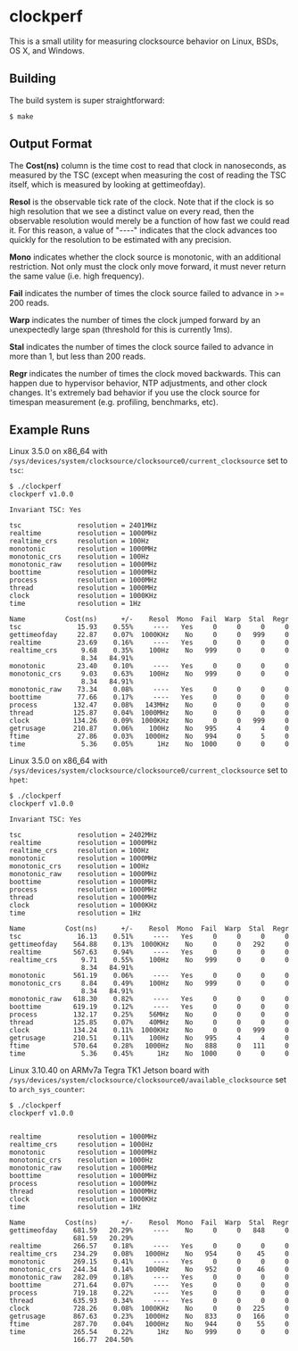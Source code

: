 clockperf
=======

This is a small utility for measuring clocksource behavior on Linux, BSDs, OS
X, and Windows.

Building
--------

The build system is super straightforward:

```
$ make
```

Output Format
--------------

The **Cost(ns)** column is the time cost to read that clock in nanoseconds, as
measured by the TSC (except when measuring the cost of reading the TSC itself,
which is measured by looking at gettimeofday).

**Resol** is the observable tick rate of the clock. Note that if the clock
is so high resolution that we see a distinct value on every read, then the
observable resolution would merely be a function of how fast we could read it.
For this reason, a value of "----" indicates that the clock advances too
quickly for the resolution to be estimated with any precision.

**Mono** indicates whether the clock source is monotonic, with an additional
restriction. Not only must the clock only move forward, it must never return
the same value (i.e. high frequency).

**Fail** indicates the number of times the clock source failed to advance in >=
200 reads.

**Warp** indicates the number of times the clock jumped forward by an
unexpectedly large span (threshold for this is currently 1ms).

**Stal** indicates the number of times the clock source failed to advance in
more than 1, but less than 200 reads.

**Regr** indicates the number of times the clock moved backwards. This can
happen due to hypervisor behavior, NTP adjustments, and other clock changes.
It's extremely bad behavior if you use the clock source for timespan
measurement (e.g. profiling, benchmarks, etc).


Example Runs
------------

Linux 3.5.0 on x86_64 with
`/sys/devices/system/clocksource/clocksource0/current_clocksource` set to
`tsc`:
```
$ ./clockperf
clockperf v1.0.0

Invariant TSC: Yes

tsc              resolution = 2401MHz
realtime         resolution = 1000MHz
realtime_crs     resolution = 100Hz
monotonic        resolution = 1000MHz
monotonic_crs    resolution = 100Hz
monotonic_raw    resolution = 1000MHz
boottime         resolution = 1000MHz
process          resolution = 1000MHz
thread           resolution = 1000MHz
clock            resolution = 1000KHz
time             resolution = 1Hz

Name          Cost(ns)      +/-    Resol  Mono  Fail  Warp  Stal  Regr
tsc              15.93    0.55%     ----   Yes     0     0     0     0
gettimeofday     22.87    0.07%  1000KHz    No     0     0   999     0
realtime         23.69    0.16%     ----   Yes     0     0     0     0
realtime_crs      9.68    0.35%    100Hz    No   999     0     0     0
                  8.34   84.91%
monotonic        23.40    0.10%     ----   Yes     0     0     0     0
monotonic_crs     9.03    0.63%    100Hz    No   999     0     0     0
                  8.34   84.91%
monotonic_raw    73.34    0.08%     ----   Yes     0     0     0     0
boottime         77.66    0.17%     ----   Yes     0     0     0     0
process         132.47    0.08%   143MHz    No     0     0     0     0
thread          125.87    0.04%  1000MHz    No     0     0     0     0
clock           134.26    0.09%  1000KHz    No     0     0   999     0
getrusage       210.87    0.06%    100Hz    No   995     4     4     0
ftime            27.86    0.03%   1000Hz    No   994     0     5     0
time              5.36    0.05%      1Hz    No  1000     0     0     0
```

Linux 3.5.0 on x86_64 with 
`/sys/devices/system/clocksource/clocksource0/current_clocksource` set to
`hpet`:
```
$ ./clockperf
clockperf v1.0.0

Invariant TSC: Yes

tsc              resolution = 2402MHz
realtime         resolution = 1000MHz
realtime_crs     resolution = 100Hz
monotonic        resolution = 1000MHz
monotonic_crs    resolution = 100Hz
monotonic_raw    resolution = 1000MHz
boottime         resolution = 1000MHz
process          resolution = 1000MHz
thread           resolution = 1000MHz
clock            resolution = 1000KHz
time             resolution = 1Hz

Name          Cost(ns)      +/-    Resol  Mono  Fail  Warp  Stal  Regr
tsc              16.13    0.51%     ----   Yes     0     0     0     0
gettimeofday    564.88    0.13%  1000KHz    No     0     0   292     0
realtime        567.63    0.94%     ----   Yes     0     0     0     0
realtime_crs      9.71    0.55%    100Hz    No   999     0     0     0
                  8.34   84.91%
monotonic       561.19    0.06%     ----   Yes     0     0     0     0
monotonic_crs     8.84    0.49%    100Hz    No   999     0     0     0
                  8.34   84.91%
monotonic_raw   618.30    0.82%     ----   Yes     0     0     0     0
boottime        619.19    0.12%     ----   Yes     0     0     0     0
process         132.17    0.25%    56MHz    No     0     0     0     0
thread          125.85    0.07%    40MHz    No     0     0     0     0
clock           134.24    0.11%  1000KHz    No     0     0   999     0
getrusage       210.51    0.11%    100Hz    No   995     4     4     0
ftime           570.64    0.28%   1000Hz    No   888     0   111     0
time              5.36    0.45%      1Hz    No  1000     0     0     0
```

Linux 3.10.40 on ARMv7a Tegra TK1 Jetson board with
`/sys/devices/system/clocksource/clocksource0/available_clocksource` set to
`arch_sys_counter`:
```
$ ./clockperf
clockperf v1.0.0


realtime         resolution = 1000MHz
realtime_crs     resolution = 1000Hz
monotonic        resolution = 1000MHz
monotonic_crs    resolution = 1000Hz
monotonic_raw    resolution = 1000MHz
boottime         resolution = 1000MHz
process          resolution = 1000MHz
thread           resolution = 1000MHz
clock            resolution = 1000KHz
time             resolution = 1Hz

Name          Cost(ns)      +/-    Resol  Mono  Fail  Warp  Stal  Regr
gettimeofday    681.59   20.29%     ----    No     0     0   848     0
                681.59   20.29%
realtime        266.57    0.18%     ----   Yes     0     0     0     0
realtime_crs    234.29    0.08%   1000Hz    No   954     0    45     0
monotonic       269.15    0.41%     ----   Yes     0     0     0     0
monotonic_crs   244.34    0.14%   1000Hz    No   952     0    46     0
monotonic_raw   282.09    0.18%     ----   Yes     0     0     0     0
boottime        271.64    0.07%     ----   Yes     0     0     0     0
process         719.18    0.22%     ----   Yes     0     0     0     0
thread          635.93    0.34%     ----   Yes     0     0     0     0
clock           728.26    0.08%  1000KHz    No     0     0   225     0
getrusage       867.63    0.23%   1000Hz    No   833     0   166     0
ftime           287.70    0.04%   1000Hz    No   944     0    55     0
time            265.54    0.22%      1Hz    No   999     0     0     0
                166.77  204.50%
```

